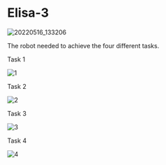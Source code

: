 # Elisa-3
![20220516_133206](https://user-images.githubusercontent.com/76905667/180611538-d0e1da62-15ba-44e9-b2c8-17734cd83ac6.jpg)

The robot needed to achieve the four different tasks.

Task 1

![1](https://user-images.githubusercontent.com/76905667/180611648-be38b909-58e7-4558-b54d-5772b4fe6caf.png)

Task 2

![2](https://user-images.githubusercontent.com/76905667/180611657-a8244dd5-9d60-4fcf-a75c-26a4499b77c7.png)

Task 3

![3](https://user-images.githubusercontent.com/76905667/180611665-cbc9489d-02e9-4922-af18-8f3901065c64.png)

Task 4

![4](https://user-images.githubusercontent.com/76905667/180611671-7c8242c4-fb36-467a-a68f-eef019b80b0b.png)
